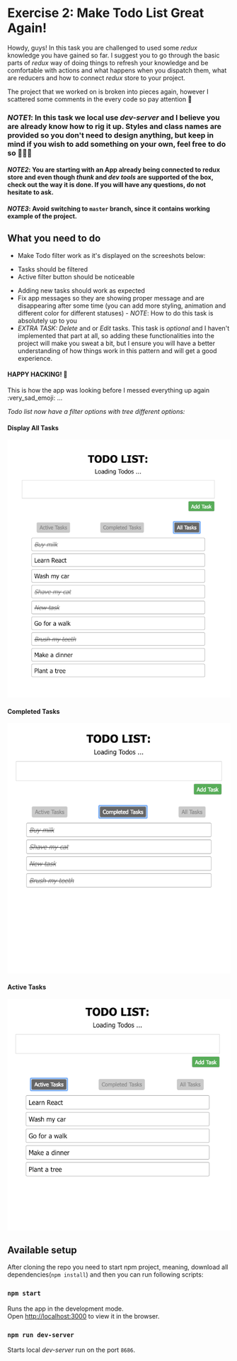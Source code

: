 # Exercise 2: Make Todo List Great Again!
Howdy, guys! In this task you are challenged to used some _redux_ knowledge you have gained so far. I suggest you to go through the basic parts of _redux_ way of doing things to refresh your knowledge and be comfortable with actions and what happens when you dispatch them, what are reducers and how to connect _redux_ store to your project. 

The project that we worked on is broken into pieces again, however I scattered some comments in the every code so pay attention 👀 

### *NOTE1*: In this task we local use _dev-server_ and I believe you are already know how to rig it up. Styles and class names are provided so you don't need to design anything, but keep in mind if you wish to add something on your own, feel free to do so 🎉🎉🎉

#### *NOTE2*: You are starting with an App already being connected to redux store and even though _thunk_ and _dev tools_ are supported of the box, check out the way it is done. If you will have any questions, do not hesitate to ask.

#### *NOTE3*: Avoid switching to `master` branch, since it contains working example of the project.

## What you need to do
  * Make Todo filter work as it's displayed on the screeshots below:
   - Tasks should be filtered
   - Active filter button should be noticeable 
  * Adding new tasks should work as expected
  * Fix app messages so they are showing proper message and are disappearing after some time (you can add more styling, animation and different color for different statuses) - _NOTE_: How to do this task is absolutely up to you
  * _EXTRA TASK:_ _Delete_ and or _Edit_ tasks. This task is *optional* and I haven't implemented that part at all, so adding these functionalities into the project will make you sweat a bit, but I ensure you will have a better understanding of how things work in this pattern and will get a good experience. 

#### HAPPY HACKING! 🙌

This is how the app was looking before I messed everything up again :very_sad_emoji: ...

*Todo list now have a filter options with tree different options:*
#### Display All Tasks  
![ Display All Tasks](https://raw.githubusercontent.com/voogieJames/react-101/exercise2/snapshots/snap1.png)


#### Completed Tasks 
![ Display Completed Tasks](https://raw.githubusercontent.com/voogieJames/react-101/exercise2/snapshots/snap2.png)


#### Active Tasks 
![ Display Active Tasks](https://raw.githubusercontent.com/voogieJames/react-101/exercise2/snapshots/snap3.png)


## Available setup

After cloning the repo you need to start npm project, meaning, download all dependencies(`npm install`) and then you can run following scripts:

### `npm start`
Runs the app in the development mode.<br>
Open [http://localhost:3000](http://localhost:3000) to view it in the browser.

### `npm run dev-server`
Starts local *dev-server* run on the port `8686`.


